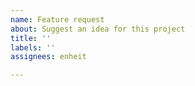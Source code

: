```yaml
---
name: Feature request
about: Suggest an idea for this project
title: ''
labels: ''
assignees: enheit

---
```



